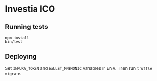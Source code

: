 # Investia ICO

## Running tests

```
npm install
bin/test
```

## Deploying

Set `INFURA_TOKEN` and `WALLET_MNEMONIC` variables in ENV. Then run `truffle migrate`.
